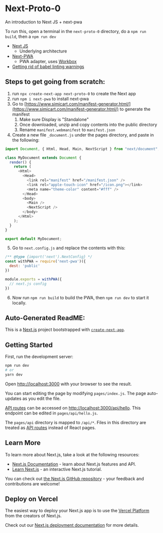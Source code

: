 # Next-Proto-0

An introduction to Next JS + next-pwa

To run this, open a terminal in the `next-proto-0` directory, do a `npm run build`, then a `npm run dev`

- [Next JS](https://nextjs.org/)
  - Underlying architecture
- [Next-PWA](https://github.com/shadowwalker/next-pwa)
  - PWA adapter, uses [Workbox](https://developer.chrome.com/docs/workbox/)
- [Getting rid of babel linting warnings](https://stackoverflow.com/questions/68163385/parsing-error-cannot-find-module-next-babel)

## Steps to get going from scratch:
1. run `npx create-next-app next-proto-0` to create the Next app
2. run `npm i next-pwa` to install next-pwa 
3. Go to [https://www.simicart.com/manifest-generator.html/](https://www.simicart.com/manifest-generator.html/) to generate the manifest  
   1. Make sure Display is "Standalone"
   2. Once downloaded, unzip and copy contents into the public directory
   3. Rename `manifest.webmanifest` to `manifest.json`
4. Create a new file `_document.js` under the pages directory, and paste in the following:
```js
import Document, { Html, Head, Main, NextScript } from "next/document";

class MyDocument extends Document {
  render() {
    return (
      <Html>
        <Head>
          <link rel="manifest" href="/manifest.json" />
          <link rel="apple-touch-icon" href="/icon.png"></link>
          <meta name="theme-color" content="#fff" />
        </Head>
        <body>
          <Main />
          <NextScript />
        </body>
      </Html>
    );
  }
}

export default MyDocument;
```
5. Go to `next.config.js` and replace the contents with this:
```js
/** @type {import('next').NextConfig} */
const withPWA = require('next-pwa')({
  dest: 'public'
})

module.exports = withPWA({
  // next.js config
})
```
6. Now run `npm run build` to build the PWA, then `npm run dev` to start it locally.

## Auto-Generated ReadME:

This is a [Next.js](https://nextjs.org/) project bootstrapped with [`create-next-app`](https://github.com/vercel/next.js/tree/canary/packages/create-next-app).

## Getting Started

First, run the development server:

```bash
npm run dev
# or
yarn dev
```

Open [http://localhost:3000](http://localhost:3000) with your browser to see the result.

You can start editing the page by modifying `pages/index.js`. The page auto-updates as you edit the file.

[API routes](https://nextjs.org/docs/api-routes/introduction) can be accessed on [http://localhost:3000/api/hello](http://localhost:3000/api/hello). This endpoint can be edited in `pages/api/hello.js`.

The `pages/api` directory is mapped to `/api/*`. Files in this directory are treated as [API routes](https://nextjs.org/docs/api-routes/introduction) instead of React pages.

## Learn More

To learn more about Next.js, take a look at the following resources:

- [Next.js Documentation](https://nextjs.org/docs) - learn about Next.js features and API.
- [Learn Next.js](https://nextjs.org/learn) - an interactive Next.js tutorial.

You can check out [the Next.js GitHub repository](https://github.com/vercel/next.js/) - your feedback and contributions are welcome!

## Deploy on Vercel

The easiest way to deploy your Next.js app is to use the [Vercel Platform](https://vercel.com/new?utm_medium=default-template&filter=next.js&utm_source=create-next-app&utm_campaign=create-next-app-readme) from the creators of Next.js.

Check out our [Next.js deployment documentation](https://nextjs.org/docs/deployment) for more details.
